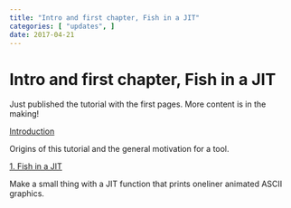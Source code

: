 ```yaml
---
title: "Intro and first chapter, Fish in a JIT"
categories: [ "updates", ]
date: 2017-04-21
---
```


# Intro and first chapter, Fish in a JIT

Just published the tutorial with the first pages. More content is in the making!

[Introduction][intro]

Origins of this tutorial and the general motivation for a tool.

[1. Fish in a JIT][first]

Make a small thing with a JIT function that prints oneliner animated ASCII graphics.

[intro]: /0-0-introduction.html
[first]: /1-0-fish-in-a-jit.html
